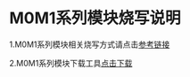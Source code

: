 # M0M1系列模块烧写说明

1.M0M1系列模块相关烧写方式请点击[参考链接](https://blog.csdn.net/mqlinks/article/details/80990615)

2.M0M1系列模块下载工具[点击下载](https://share.weiyun.com/5cwCA7V)
